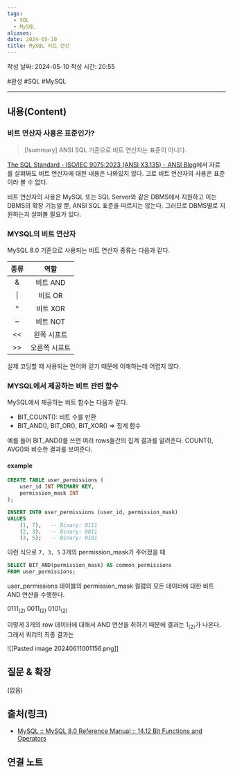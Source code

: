 ```yaml
---
tags:
  - SQL
  - MySQL
aliases: 
date: 2024-05-10
title: MySQL 비트 연산
---
```

작성 날짜: 2024-05-10
작성 시간: 20:55

#완성 #SQL #MySQL 

----
## 내용(Content)

### 비트 연산자 사용은 표준인가?

>[!summary]
> ANSI SQL 기준으로 비트 연산자는 표준이 아니다.

[The SQL Standard - ISO/IEC 9075:2023 (ANSI X3.135) - ANSI Blog](https://blog.ansi.org/sql-standard-iso-iec-9075-2023-ansi-x3-135/)에서 자료를 살펴봐도 비트 연산자에 대한 내용은 나와있지 않다. 고로 비트 연산자의 사용은 표준이라 볼 수 없다.

비트 연산자의 사용은 MySQL 또는 SQL Server와 같은 DBMS에서 지원하고 이는 DBMS의 확장 기능일 뿐, ANSI SQL 표준을 따르지는 않는다. 그러므로 DBMS별로 지원하는지 살펴볼 필요가 있다.

### MYSQL의 비트 연산자

MySQL 8.0 기준으로 사용되는 비트 연산자 종류는 다음과 같다.


| 종류  |   역할    |
| :-: | :-----: |
|  &  | 비트 AND  |
| \|  |  비트 OR  |
|  ^  | 비트 XOR  |
|  ~  | 비트 NOT  |
| <<  | 왼쪽 시프트  |
| >>  | 오른쪽 시프트 |

실제 코딩할 때 사용되는 언어와 같기 때문에 이해하는데 어렵지 않다.

### MYSQL에서 제공하는 비트 관련 함수

MySQL에서 제공하는 비트 함수는 다음과 같다.

- BIT_COUNT(): 비트 수를 반환
- BIT_AND(), BIT_OR(), BIT_XOR() => 집계 함수

예를 들어 BIT_AND()를 쓰면 여러 rows들간의 집계 결과를 알려준다. COUNT(), AVG()와 비슷한 결과를 보여준다.

#### example

```sql
CREATE TABLE user_permissions (
    user_id INT PRIMARY KEY,
    permission_mask INT
);
```

```sql
INSERT INTO user_permissions (user_id, permission_mask)
VALUES
    (1, 7),   -- Binary: 0111
    (2, 3),   -- Binary: 0011
    (3, 5);   -- Binary: 0101
```

이런 식으로  `7, 3, 5` 3개의 permission_mask가 주어졌을 때

```sql
SELECT BIT_AND(permission_mask) AS common_permissions
FROM user_permissions;
```

user_permissions 테이블의 permission_mask 컬럼의 모든 데이터에 대한 비트 AND 연산을 수행한다.

$0111_{(2)}$
$0011_{(2)}$
$0101_{(2)}$

이렇게 3개의 row 데이터에 대해서 AND 연산을 취하기 때문에 결과는 $1_{(2)}$가 나온다.  그래서 쿼리의 최종 결과는 

![[Pasted image 20240611001156.png]]



## 질문 & 확장

(없음)

## 출처(링크)

- [MySQL :: MySQL 8.0 Reference Manual :: 14.12 Bit Functions and Operators](https://dev.mysql.com/doc/refman/8.0/en/bit-functions.html)

## 연결 노트